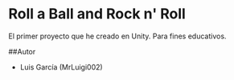 # Roll a Ball and Rock n' Roll

El primer proyecto que he creado en Unity. Para fines educativos.

##Autor
* Luis García (MrLuigi002)
